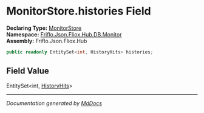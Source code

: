 ﻿<!--  
  <auto-generated>   
    The contents of this file were generated by a tool.  
    Changes to this file may be list if the file is regenerated  
  </auto-generated>   
-->

# MonitorStore.histories Field

**Declaring Type:** [MonitorStore](../index.md)  
**Namespace:** [Friflo.Json.Fliox.Hub.DB.Monitor](../../index.md)  
**Assembly:** Friflo.Json.Fliox.Hub

```csharp
public readonly EntitySet<int, HistoryHits> histories;
```

## Field Value

EntitySet\<int, [HistoryHits](../../HistoryHits/index.md)\>

___

*Documentation generated by [MdDocs](https://github.com/ap0llo/mddocs)*
